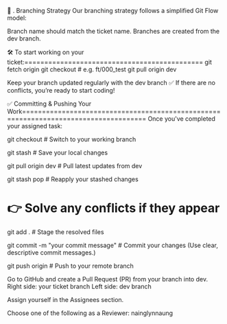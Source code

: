 🌱 . Branching Strategy
Our branching strategy follows a simplified Git Flow model:

Branch name should match the ticket name.
Branches are created from the dev branch.


🛠 To start working on your ticket:=============================================
git fetch origin
git checkout <your-ticket-name>     # e.g. ft/000_test
git pull origin dev


Keep your branch updated regularly with the dev branch
✅ If there are no conflicts, you’re ready to start coding!


✅  Committing & Pushing Your Work=====================================================================================
Once you've completed your assigned task:

git checkout <your-ticket-branch>      # Switch to your working branch

git stash                              # Save your local changes

git pull origin dev                    # Pull latest updates from dev

git stash pop                          # Reapply your stashed changes

# 👉 Solve any conflicts if they appear

git add .                              # Stage the resolved files

git commit -m "your commit message"    # Commit your changes (Use clear, descriptive commit messages.)


git push origin <your-ticket-branch>   # Push to your remote branch



Go to GitHub and create a Pull Request (PR) from your branch into dev.
Right side: your ticket branch
Left side: dev branch

Assign yourself in the Assignees section.

Choose one of the following as a Reviewer:
nainglynnaung
